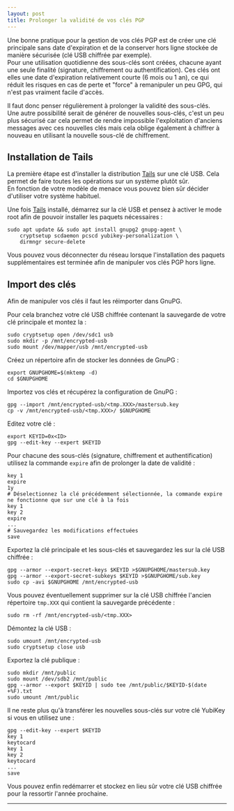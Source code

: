 ```yaml
---
layout: post
title: Prolonger la validité de vos clés PGP
---
```


Une bonne pratique pour la gestion de vos clés PGP est de créer une clé principale sans date d'expiration et de la 
conserver hors ligne stockée de manière sécurisée (clé USB chiffrée par exemple).  
Pour une utilisation quotidienne des sous-clés sont créées, chacune ayant une seule finalité (signature, chiffrement ou 
authentification).
Ces clés ont elles une date d'expiration relativement courte (6 mois ou 1 an), ce qui réduit les risques en cas de 
perte et "force" à remanipuler un peu GPG, qui n'est pas vraiment facile d'accès.

Il faut donc penser régulièrement à prolonger la validité des sous-clés.  
Une autre possibilité serait de générer de nouvelles sous-clés, c'est un peu plus sécurisé car cela permet de rendre 
impossible l'exploitation d'anciens messages avec ces nouvelles clés mais cela oblige également à chiffrer à nouveau en 
utilisant la nouvelle sous-clé de chiffrement.

## Installation de Tails

La première étape est d'installer la distribution [Tails] sur une clé USB. Cela permet de faire toutes les opérations 
sur un système plutôt sûr.  
En fonction de votre modèle de menace vous pouvez bien sûr décider d'utiliser votre système habituel.

Une fois [Tails] installé, démarrez sur la clé USB et pensez à activer le mode root afin de pouvoir installer les 
paquets nécessaires :

    sudo apt update && sudo apt install gnupg2 gnupg-agent \
        cryptsetup scdaemon pcscd yubikey-personalization \
        dirmngr secure-delete

Vous pouvez vous déconnecter du réseau lorsque l'installation des paquets supplémentaires est terminée afin de 
manipuler vos clés PGP hors ligne.

## Import des clés

Afin de manipuler vos clés il faut les réimporter dans GnuPG.

Pour cela branchez votre clé USB chiffrée contenant la sauvegarde de votre clé principale et montez la :

    sudo cryptsetup open /dev/sdc1 usb
    sudo mkdir -p /mnt/encrypted-usb
    sudo mount /dev/mapper/usb /mnt/encrypted-usb

Créez un répertoire afin de stocker les données de GnuPG :

    export GNUPGHOME=$(mktemp -d)
    cd $GNUPGHOME

Importez vos clés et récupérez la configuration de GnuPG :

    gpg --import /mnt/encrypted-usb/<tmp.XXX>/mastersub.key
    cp -v /mnt/encrypted-usb/<tmp.XXX>/ $GNUPGHOME

Editez votre clé :

    export KEYID=0x<ID>
    gpg --edit-key --expert $KEYID

Pour chacune des sous-clés (signature, chiffrement et authentification) utilisez la commande `expire` afin de prolonger 
la date de validité :

    key 1
    expire
    1y
    # Déselectionnez la clé précédemment sélectionnée, la commande expire ne fonctionne que sur une clé à la fois
    key 1
    key 2
    expire
    ...
    # Sauvegardez les modifications effectuées
    save

Exportez la clé principale et les sous-clés et sauvegardez les sur la clé USB chiffrée :

    gpg --armor --export-secret-keys $KEYID >$GNUPGHOME/mastersub.key
    gpg --armor --export-secret-subkeys $KEYID >$GNUPGHOME/sub.key
    sudo cp -avi $GNUPGHOME /mnt/encrypted-usb

Vous pouvez éventuellement supprimer sur la clé USB chiffrée l'ancien répertoire `tmp.XXX` qui contient la sauvegarde 
précédente :

    sudo rm -rf /mnt/encrypted-usb/<tmp.XXX>

Démontez la clé USB :

    sudo umount /mnt/encrypted-usb
    sudo cryptsetup close usb

Exportez la clé publique :

    sudo mkdir /mnt/public
    sudo mount /dev/sdb2 /mnt/public
    gpg --armor --export $KEYID | sudo tee /mnt/public/$KEYID-$(date +%F).txt
    sudo umount /mnt/public

Il ne reste plus qu'à transférer les nouvelles sous-clés sur votre clé YubiKey si vous en utilisez une :

    gpg --edit-key --expert $KEYID
    key 1
    keytocard
    key 1
    key 2
    keytocard
    ...
    save

Vous pouvez enfin redémarrer et stockez en lieu sûr votre clé USB chiffrée pour la ressortir l'année prochaine.

---
[Tails]: https://tails.boum.org/
